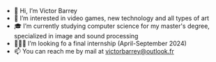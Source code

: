 - 👋 Hi, I’m Victor Barrey
- 👀 I’m interested in video games, new technology and all types of art
- 🎓 I’m currently studying computer science for my master's degree, specialized in image and sound processing
- 👨🏼‍💻 I’m looking fo a final internship (April-September 2024)
- 📫 You can reach me by mail at victorbarrey@outlook.fr

<!---
vbarrey/vbarrey is a ✨ special ✨ repository because its `README.md` (this file) appears on your GitHub profile.
You can click the Preview link to take a look at your changes.
--->
